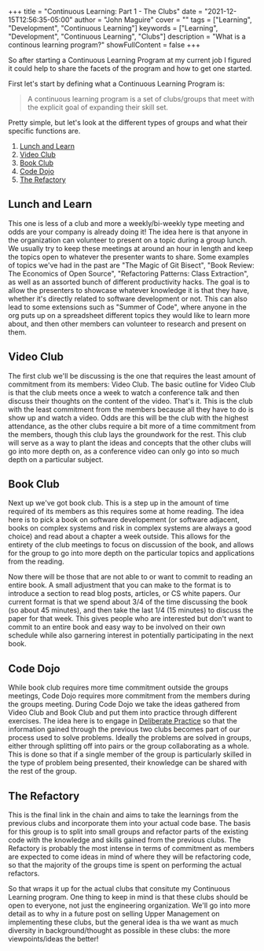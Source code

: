 +++
title = "Continuous Learning: Part 1 - The Clubs"
date = "2021-12-15T12:56:35-05:00"
author = "John Maguire"
cover = ""
tags = ["Learning", "Development", "Continuous Learning"]
keywords = ["Learning", "Development", "Continuous Learning", "Clubs"]
description = "What is a continous learning program?"
showFullContent = false
+++

So after starting a Continuous Learning Program at my current job I figured it could help to share
the facets of the program and how to get one started.

First let's start by defining what a Continuous Learning Program is:
> A continuous learning program is a set of clubs/groups that meet with the explicit goal of expanding their skill set.

Pretty simple, but let's look at the different types of groups and what their specific functions are.
1. [Lunch and Learn](#lunch-and-learn)
1. [Video Club](#video-club)
1. [Book Club](#book-club)
1. [Code Dojo](#code-dojo)
1. [The Refactory](#the-refactory)

## Lunch and Learn
This one is less of a club and more a weekly/bi-weekly type meeting and odds are your company is already doing it! The
idea here is that anyone in the organization can volunteer to present on a topic during a group lunch. We usually try to
keep these meetings at around an hour in length and keep the topics open to whatever the presenter wants to share. Some
examples of topics we've had in the past are "The Magic of Git Bisect", "Book Review: The Economics of Open Source",
"Refactoring Patterns: Class Extraction", as well as an assorted bunch of different productivity hacks. The goal is to
allow the presenters to showcase whatever knowledge it is that they have, whether it's directly related to software
development or not. This can also lead to some extensions such as "Summer of Code", where anyone in the org puts up on a
spreadsheet different topics they would like to learn more about, and then other members can volunteer to research and
present on them.

## Video Club
The first club we'll be discussing is the one that requires the least amount of commitment from its members: Video Club.
The basic outline for Video Club is that the club meets once a week to watch a conference talk and then discuss their thoughts
on the content of the video. That's it. This is the club with the least commitment from the members because all they have to do is show up
and watch a video. Odds are this will be the club with the highest attendance, as the other clubs require a bit more of
a time commitment from the members, though this club lays the groundwork for the rest. This club will serve as a way to plant
the ideas and concepts that the other clubs will go into more depth on, as a conference video can only go into so much depth on a particular subject.

## Book Club
Next up we've got book club. This is a step up in the amount of time required  of its members as this requires some at home reading.
The idea here is to pick a book on software developement (or software adjacent, books on complex systems and risk in complex systems
are always a good choice) and read about a chapter a week outside. This allows for the entirety of the club meetings to focus on discussion
of the book, and allows for the group to go into more depth on the particular topics and applications from the reading.

Now there will be those that are not able to or want to commit to reading an entire book. A small adjustment that you can make to
the format is to introduce a section to read blog posts, articles, or CS white papers. Our current format is that we spend about 3/4
of the time discussing the book (so about 45 minutes), and then take the last 1/4 (15 minutes) to discuss the paper for that week.
This gives people who are interested but don't want to commit to an entire book and easy way to be involved on their own schedule while
also garnering interest in potentially participating in the next book.

## Code Dojo
While book club requires more time commitment outside the groups meetings, Code Dojo requires more commitment from the members
during the groups meeting. During Code Dojo we take the ideas gathered from Video Club and Book Club and put them into practice
through different exercises. The idea here is to engage in [Deliberate Practice](https://codingdojo.org/DeliberatePractice/) so that
the information gained through the previous two clubs becomes part of our process used to solve problems. Ideally the problems are solved
in groups, either through splitting off into pairs or the group collaborating as a whole. This is done so that if a single member of the
group is particularly skilled in the type of problem being presented, their knowledge can be shared with the rest of the group.

## The Refactory
This is the final link in the chain and aims to take the learnings from the previous clubs and incorporate them into your actual code base. The basis
for this group is to split into small groups and refactor parts of the existing code with the knowledge and skills gained from the previous
clubs. The Refactory is probably the most intense in terms of commitment as members are expected to come ideas in mind of where
they will be refactoring code, so that the majority of the groups time is spent on performing the actual refactors.

>

So that wraps it up for the actual clubs that consitute my Continuous Learning program. One thing to keep in mind is that these clubs
should be open to everyone, not just the engineering organization. We'll go into more detail as to why in a future post on selling
Upper Management on implementing these clubs, but the general idea is tha we want as much diversity in
background/thought as possible in these clubs: the more viewpoints/ideas the better!
